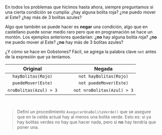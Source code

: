 En todos los problemas que hicimos hasta ahora, siempre preguntamos si una cierta condición se cumplía: ¿hay alguna bolita roja? ¿me puedo mover al Este? ¿hay más de 3 bolitas azules?

Algo que también se puede hacer es **negar** una condición, algo que en castellano puede sonar medio raro pero que en programación se hace un montón. Los ejemplos anteriores quedarían: ¿**no** hay alguna bolita roja? ¿**no** me puedo mover al Este? ¿**no** hay más de 3 bolitas azules?

¿Y cómo se hace en Gobstones? Fácil, se agrega la palabra clave `not` antes de la expresión que ya teníamos.

|Original|   |Negada|
|:------:|:-:|:----:|
|`hayBolitas(Rojo)`|<i class="fa fa-arrow-right"></i>|`not hayBolitas(Rojo)`|
|`puedeMover(Este)`|<i class="fa fa-arrow-right"></i>|`not puedeMover(Este)`|
|`nroBolitas(Azul) > 3`|&nbsp;&nbsp; <i class="fa fa-arrow-right"></i> &nbsp;&nbsp;|`not nroBolitas(Azul) > 3`|

&nbsp;

> Definí un procedimiento `AsegurarUnaBolitaVerde()` que se asegure que en la celda actual hay al menos una bolita verde. Esto es: si ya hay bolitas verdes no hay que hacer nada, pero si **no** hay tendría que poner una.